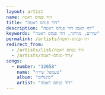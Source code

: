 ```yaml
---
layout: artist
name: דוד פנחס ראטה
title: "דוד פנחס ראטה"
description: "דף האמן דוד פנחס ראטה"
keywords: "שירים, מוזיקה, דוד פנחס ראטה"
permalink: /artists/דוד-פנחס-ראטה
redirect_from:
  - /artists/list/דוד פנחס ראטה
  - /artists/דוד-פנחס-ראטה/
songs:
  - number: "32658"
    name: "טעמפל שירה"
    album: "סינגלים"
    artist: "דוד פנחס ראטה"
---
```

